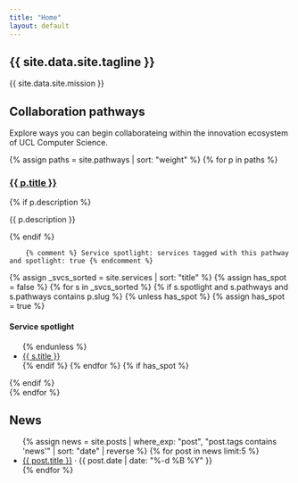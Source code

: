 ```yaml
---
title: "Home"
layout: default
---
```

<section class="home-intro">
  <h1>{{ site.data.site.tagline }}</h1>
  <p>{{ site.data.site.mission }}</p>
</section>

<section class="home-pathways">
  <h2>Collaboration pathways</h2>
  <p>
  Explore ways you can begin collaborateing within the innovation ecosystem of UCL Computer Science.
  </p>
  <div class="grid">
    {% assign paths = site.pathways | sort: "weight" %}
    {% for p in paths %}
<div class="card tile tile--gradient">  <!-- adds hover lift -->
        <h3><a href="{{ p.url | relative_url }}">{{ p.title }}</a></h3>
        {% if p.description %}<p>{{ p.description }}</p>{% endif %}

        {% comment %} Service spotlight: services tagged with this pathway and spotlight: true {% endcomment %}
{% assign _svcs_sorted = site.services | sort: "title" %}
{% assign has_spot = false %}
{% for s in _svcs_sorted %}
  {% if s.spotlight and s.pathways and s.pathways contains p.slug %}
    {% unless has_spot %}
      {% assign has_spot = true %}
            <div class="spotlight stack" style="--stack-gap:.5rem">
        <h4 class="spotlight-title">Service spotlight</h4>
        <ul class="list-plain cluster">
    {% endunless %}
          <li><a class="pill" href="{{ s.url | relative_url }}">{{ s.title }}</a></li>
  {% endif %}
{% endfor %}
{% if has_spot %}
        </ul>
      </div>
{% endif %}
      </div>
    {% endfor %}
  </div>
</section>

<section class="home-news">
  <h2>News</h2>
  <ul class="news-list">
    {% assign news = site.posts | where_exp: "post", "post.tags contains 'news'" | sort: "date" | reverse %}
    {% for post in news limit:5 %}
      <li>
        <a href="{{ post.url | relative_url }}">{{ post.title }}</a>
        <time datetime="{{ post.date | date_to_xmlschema }}"> · {{ post.date | date: "%-d %B %Y" }}</time>
      </li>
    {% endfor %}
  </ul>
</section>
